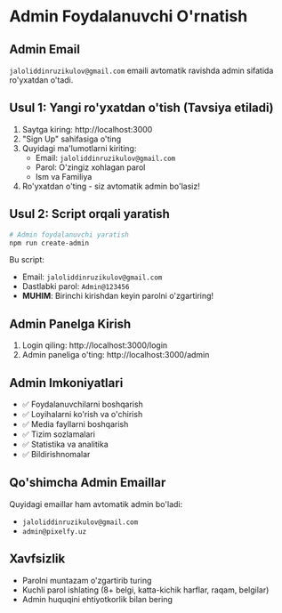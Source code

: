 # Admin Foydalanuvchi O'rnatish

## Admin Email
`jaloliddinruzikulov@gmail.com` emaili avtomatik ravishda admin sifatida ro'yxatdan o'tadi.

## Usul 1: Yangi ro'yxatdan o'tish (Tavsiya etiladi)
1. Saytga kiring: http://localhost:3000
2. "Sign Up" sahifasiga o'ting
3. Quyidagi ma'lumotlarni kiriting:
   - Email: `jaloliddinruzikulov@gmail.com`
   - Parol: O'zingiz xohlagan parol
   - Ism va Familiya
4. Ro'yxatdan o'ting - siz avtomatik admin bo'lasiz!

## Usul 2: Script orqali yaratish
```bash
# Admin foydalanuvchi yaratish
npm run create-admin
```

Bu script:
- Email: `jaloliddinruzikulov@gmail.com`
- Dastlabki parol: `Admin@123456`
- **MUHIM**: Birinchi kirishdan keyin parolni o'zgartiring!

## Admin Panelga Kirish
1. Login qiling: http://localhost:3000/login
2. Admin paneliga o'ting: http://localhost:3000/admin

## Admin Imkoniyatlari
- ✅ Foydalanuvchilarni boshqarish
- ✅ Loyihalarni ko'rish va o'chirish
- ✅ Media fayllarni boshqarish
- ✅ Tizim sozlamalari
- ✅ Statistika va analitika
- ✅ Bildirishnomalar

## Qo'shimcha Admin Emaillar
Quyidagi emaillar ham avtomatik admin bo'ladi:
- `jaloliddinruzikulov@gmail.com`
- `admin@pixelfy.uz`

## Xavfsizlik
- Parolni muntazam o'zgartirib turing
- Kuchli parol ishlating (8+ belgi, katta-kichik harflar, raqam, belgilar)
- Admin huquqini ehtiyotkorlik bilan bering